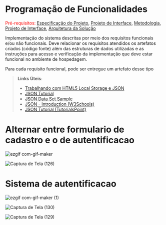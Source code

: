 # Programação de Funcionalidades

<span style="color:red">Pré-requisitos: <a href="2-Especificação do Projeto.md"> Especificação do Projeto</a></span>, <a href="3-Projeto de Interface.md"> Projeto de Interface</a>, <a href="4-Metodologia.md"> Metodologia</a>, <a href="3-Projeto de Interface.md"> Projeto de Interface</a>, <a href="5-Arquitetura da Solução.md"> Arquitetura da Solução</a>

Implementação do sistema descritas por meio dos requisitos funcionais e/ou não funcionais. Deve relacionar os requisitos atendidos os artefatos criados (código fonte) além das estruturas de dados utilizadas e as instruções para acesso e verificação da implementação que deve estar funcional no ambiente de hospedagem.

Para cada requisito funcional, pode ser entregue um artefato desse tipo

> **Links Úteis**:
>
> - [Trabalhando com HTML5 Local Storage e JSON](https://www.devmedia.com.br/trabalhando-com-html5-local-storage-e-json/29045)
> - [JSON Tutorial](https://www.w3resource.com/JSON)
> - [JSON Data Set Sample](https://opensource.adobe.com/Spry/samples/data_region/JSONDataSetSample.html)
> - [JSON - Introduction (W3Schools)](https://www.w3schools.com/js/js_json_intro.asp)
> - [JSON Tutorial (TutorialsPoint)](https://www.tutorialspoint.com/json/index.htm)

# Alternar entre formulario de cadastro e o de autentificacao

![ezgif com-gif-maker](https://user-images.githubusercontent.com/62656936/173162311-9cf6daa4-a2bd-47a0-8cae-5c873dfd917a.gif)

![Captura de Tela (126)](https://user-images.githubusercontent.com/62656936/173162531-7a7b1ce8-5198-42ab-ad8c-8fe58f5e17e1.png)


# Sistema de autentificacao

![ezgif com-gif-maker (1)](https://user-images.githubusercontent.com/62656936/173402311-fe243238-2ab5-46ef-b201-c82cb6e7e430.gif)

![Captura de Tela (130)](https://user-images.githubusercontent.com/62656936/173402941-6d5e24ef-51ed-4848-8371-5a2b3341e9c3.png)

![Captura de Tela (129)](https://user-images.githubusercontent.com/62656936/173402918-c15d7232-1e3b-45bf-a6fa-f897faa222e7.png)
